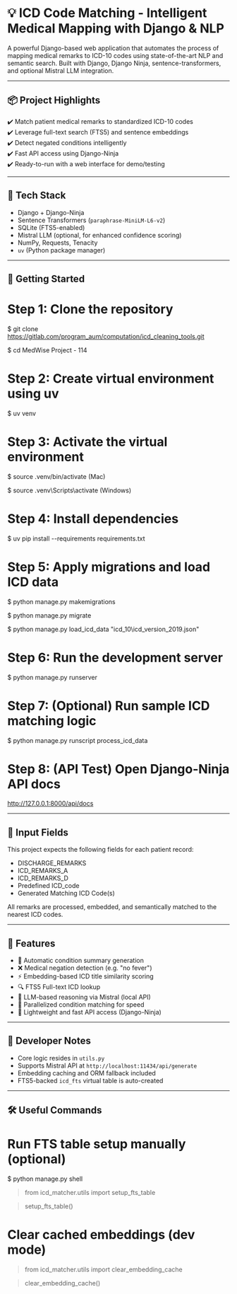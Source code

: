 # 💡 ICD Code Matching - Intelligent Medical Mapping with Django & NLP 

A powerful Django-based web application that automates the process of mapping medical remarks to ICD-10 codes using state-of-the-art NLP and semantic search. Built with Django, Django Ninja, sentence-transformers, and optional Mistral LLM integration.

--- 

## 📦 Project Highlights

✔️ Match patient medical remarks to standardized ICD-10 codes  
✔️ Leverage full-text search (FTS5) and sentence embeddings  
✔️ Detect negated conditions intelligently  
✔️ Fast API access using Django-Ninja  
✔️ Ready-to-run with a web interface for demo/testing  

---

## 🧱 Tech Stack

- Django + Django-Ninja
- Sentence Transformers (`paraphrase-MiniLM-L6-v2`)
- SQLite (FTS5-enabled)
- Mistral LLM (optional, for enhanced confidence scoring)
- NumPy, Requests, Tenacity
- `uv` (Python package manager)

---

## 🚀 Getting Started

# Step 1: Clone the repository
$ git clone https://gitlab.com/program_aum/computation/icd_cleaning_tools.git

$ cd MedWise Project - 114

# Step 2: Create virtual environment using uv
$ uv venv

# Step 3: Activate the virtual environment
$ source .venv/bin/activate   (Mac)

$ source .venv\Scripts\activate  (Windows)

# Step 4: Install dependencies
$ uv pip install --requirements requirements.txt

# Step 5: Apply migrations and load ICD data
$ python manage.py makemigrations

$ python manage.py migrate

$ python manage.py load_icd_data "icd_10\icd_version_2019.json"

# Step 6: Run the development server
$ python manage.py runserver

# Step 7: (Optional) Run sample ICD matching logic
$ python manage.py runscript process_icd_data 

# Step 8: (API Test) Open Django-Ninja API docs
http://127.0.0.1:8000/api/docs

---
## 📂 Input Fields

This project expects the following fields for each patient record:

- DISCHARGE_REMARKS
- ICD_REMARKS_A
- ICD_REMARKS_D
- Predefined ICD_code
- Generated Matching ICD Code(s)

All remarks are processed, embedded, and semantically matched to the nearest ICD codes.

---

## 🧠 Features

- 📝 Automatic condition summary generation
- ❌ Medical negation detection (e.g. "no fever")
- ⚡ Embedding-based ICD title similarity scoring
- 🔍 FTS5 Full-text ICD lookup
- 🧪 LLM-based reasoning via Mistral (local API)
- 🧬 Parallelized condition matching for speed
- 📡 Lightweight and fast API access (Django-Ninja)

---

## 🔧 Developer Notes

- Core logic resides in `utils.py`
- Supports Mistral API at `http://localhost:11434/api/generate`
- Embedding caching and ORM fallback included
- FTS5-backed `icd_fts` virtual table is auto-created

---

## 🛠️ Useful Commands

# Run FTS table setup manually (optional)
$ python manage.py shell
> from icd_matcher.utils import setup_fts_table

> setup_fts_table()

# Clear cached embeddings (dev mode)
> from icd_matcher.utils import clear_embedding_cache

> clear_embedding_cache()
